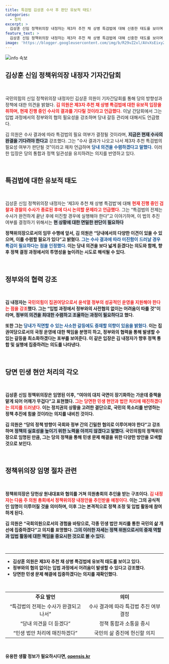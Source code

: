 ```yaml
---
title: 특검법 김상훈 수사 후 판단 유보적 태도!
categories:
  - 정치
excerpt: >
  김상훈 신임 정책위의장 내정자는 제3자 추천 채 상병 특검법에 대해 신중한 태도를 보이며 당내 의견 수렴에 집중하겠다고 밝혔다. 그는 윤석열 정부의 성공을 위한 협력과 입법 과정의 중요성을 강조하며 민생 현안 해결에 매진하겠다는 각오를 드러냈다.
feature_text: >
  김상훈 신임 정책위의장 내정자는 제3자 추천 채 상병 특검법에 대해 신중한 태도를 보이며 당내 의견 수렴에 집중하겠다고 밝혔다. 그는 윤석열 정부의 성공을 위한 협력과 입법 과정의 중요성을 강조하며 민생 현안 해결에 매진하겠다는 각오를 드러냈다.
image: 'https://blogger.googleusercontent.com/img/b/R29vZ2xl/AVvXsEixyZcFfHzMRdzZMjFBmAUKJYCLCGyLL1o632UiGVXcaFdKo_bkvkuCioo0uUKlGfBVcT3P84aROyZIXSBEx3Aw5nCQ3pTgDom1WDC4m8eifvWiAmWEEVb4x6G_l8C0QH225ldMjyaFvpxGEBGNO37VmDTDMHGhJPq73UglMfDca1-0aw/s1600/blogspot.png'
---
```


<p><img src="https://blogger.googleusercontent.com/img/b/R29vZ2xl/AVvXsEixyZcFfHzMRdzZMjFBmAUKJYCLCGyLL1o632UiGVXcaFdKo_bkvkuCioo0uUKlGfBVcT3P84aROyZIXSBEx3Aw5nCQ3pTgDom1WDC4m8eifvWiAmWEEVb4x6G_l8C0QH225ldMjyaFvpxGEBGNO37VmDTDMHGhJPq73UglMfDca1-0aw/s1600/blogspot.png" alt="info 속보" /></p>

<h2 data-ke-size="size26">김상훈 신임 정책위의장 내정자 기자간담회</h2>

<p data-ke-size="size16">&nbsp;</p>

<p>국민의힘의 신임 정책위의장 내정자인 김상훈 의원이 기자간담회를 통해 당의 방향성과 정책에 대한 의견을 밝혔다. <b><span style="color: #ee2323;">김 의원은 제3자 추천 채 상병 특검법에 대한 유보적 입장을 취하며, 현재 진행 중인 수사의 결과를 기다릴 것이라고 언급했다.</span></b> 이날 간담회에서 그는 입법 과정에서의 정부와의 협의 필요성을 강조하며 당내 갈등 관리에 대해서도 언급했다. </p>

<p>김 의원은 수사 결과에 따라 특검법의 필요 여부가 결정될 것이라며, <b><span style="background-color: #21538527;">지금은 현재 수사의 완결을 기다려야 한다고</span></b> 강조했다. 그는 “수사 결과가 나오고 나서 제3자 추천 특검법의 필요성 여부가 판단될 것”이라고 재차 언급하며 <b><span style="color: #1a5490;">당내 의견을 수렴하겠다고 말했다.</span></b> 이러한 입장은 당의 통합과 정책 일관성을 유지하려는 의지를 반영하고 있다.</p>

<p data-ke-size="size16">&nbsp;</p>

<h2 data-ke-size="size26">특검법에 대한 유보적 태도</h2>

<p data-ke-size="size16">&nbsp;</p>

<p>김상훈 신임 정책위의장 내정자는 ‘제3자 추천 채 상병 특검법’에 대해 <b><span style="color: #ee2323;">현재 진행 중인 검찰과 경찰의 수사가 종료된 후에 다시 논의할 문제라고 언급했다.</span></b> 그는 “특검법의 전제는 수사가 완전하게 끝난 후에 미진할 경우에 실행해야 한다”고 이야기하며, 이 법의 추진 여부를 결정하기 위해서는 <b><span style="background-color: #21538527;">현 상황에 대한 면밀한 판단이 필요하다</span></b고 강조했다.</p>

<p>정책위의장으로서의 임무 수행에 앞서, 김 의원은 “당내에서의 다양한 이견이 있을 수 있으며, 이를 수렴할 필요가 있다”고 밝혔다. <b><span style="color: #1a5490;">그는 수사 결과에 따라 미진함이 드러날 경우 특검이 필요하다는 점을 인정했다.</span></b> 이는 당내 의견을 보다 넓게 듣겠다는 의도와 함께, 향후 정책 결정 과정에서의 투명성을 높이려는 시도로 해석될 수 있다.</p>

<p data-ke-size="size16">&nbsp;</p>

<h2 data-ke-size="size26">정부와의 협력 강조</h2>

<p data-ke-size="size16">&nbsp;</p>

<p>김 내정자는 <b><span style="color: #ee2323;">국민의힘이 집권여당으로서 윤석열 정부의 성공적인 운영을 지원해야 한다는 점을 강조</span></b>했다. 그는 “입법 과정에서 정부와의 사전협의 없이는 어려움이 따를 것”이라며, <b><span style="background-color: #21538527;">정부의 의견을 최대한 수렴하고 조율하는 과정이 필요하다고</span></b> 했다.</p>

<p>또한 그는 <b><span style="color: #1a5490;">당내가 직면할 수 있는 사소한 갈등에도 중재할 의향이 있음을 밝혔다.</span></b> 이는 집권여당으로서의 국정 운영에 대한 책임을 분명히 하고, 정부와의 협력을 통해 발생할 수 있는 갈등을 최소화하겠다는 포부를 보여준다. 이 같은 입장은 김 내정자가 향후 정책 통합 및 실행에 집중하려는 의도를 나타낸다.</p>

<p data-ke-size="size16">&nbsp;</p>

<h2 data-ke-size="size26">당면 민생 현안 처리의 각오</h2>

<p data-ke-size="size16">&nbsp;</p>

<p>김상훈 신임 정책위의장은 임명된 이후, “여야의 대치 국면이 장기화하는 가운데 중책을 맡게 되어 어깨가 무겁다”고 표현했다. <b><span style="color: #ee2323;">그는 당면한 민생 현안과 법안 처리에 매진하겠다는 의지를 드러냈다.</span></b> 이는 정치권의 상황을 고려한 결단으로, 국민의 목소리를 반영하는 정책 추진에 힘쓸 것이라는 의지를 내비친 것이다.</p>

<p>김 의원은 “당의 정책 방향이 국회와 정부 간의 긴밀한 협의로 이루어져야 한다”고 강조하며 <b><span style="background-color: #21538527;">정책의 실효성을 높이기 위한 노력을 아끼지 않겠다고 말했다.</span></b> 국민의힘의 정책위의장으로 임명된 만큼, 그는 당의 정책을 통해 민생 문제 해결을 위한 다양한 방안을 모색할 것으로 보인다.</p>

<p data-ke-size="size16">&nbsp;</p>

<h2 data-ke-size="size26">정책위의장 임명 절차 관련</h2>

<p data-ke-size="size16">&nbsp;</p>

<p>정책위의장은 당헌상 원내대표와 협의를 거쳐 의원총회의 추인을 받는 구조이다. <b><span style="color: #ee2323;">김 내정자는 다음 주 의원 총회에서 정책위의장 내정안을 추인받을 예정이다.</span></b> 이는 그의 공식적인 임명이 이루어질 것을 의미하며, 이후 그는 본격적으로 정책 조정 및 입법 활동에 참여하게 된다.</p>

<p>김 의원은 “국회의원으로서의 경험을 바탕으로, 각종 민생 법안 처리를 통한 국민의 삶 개선에 집중하겠다”고 의지를 표명했다. <b><span style="background-color: #21538527;">그의 이러한 자세는 정책 위원으로서의 중재 역할과 입법 활동에 대한 책임을 중요시한 것으로 볼 수 있다.</span></b></p>

<p data-ke-size="size16">&nbsp;</p>

<hr />

<ul>
  <li>김상훈 의원은 제3자 추천 채 상병 특검법에 유보적 태도를 보이고 있다.</li>
  <li>정부와의 협의 없이는 입법 과정에서 어려움이 발생할 수 있다고 강조했다.</li>
  <li>당면한 민생 문제 해결에 집중하겠다는 의지를 재확인했다.</li>
</ul>

<p data-ke-size="size16">&nbsp;</p>

<table style="width: 100%;">
  <tr>
    <td style="text-align: center; height: 17px;"><b>주요 발언</b></td>
    <td style="text-align: center; height: 17px;"><b>의미</b></td>
  </tr>
  <tr>
    <td style="text-align: center; height: 17px;">“특검법의 전제는 수사가 완결되고 나서”</td>
    <td style="text-align: center; height: 17px;">수사 결과에 따라 특검법 추진 여부 결정</td>
  </tr>
  <tr>
    <td style="text-align: center; height: 17px;">“당내 의견을 더 듣겠다” </td>
    <td style="text-align: center; height: 17px;">정책 통합과 소통을 중시</td>
  </tr>
  <tr>
    <td style="text-align: center; height: 17px;">“민생 법안 처리에 매진하겠다” </td>
    <td style="text-align: center; height: 17px;">국민의 삶 증진에 헌신할 의지</td>
  </tr>
</table>

<p data-ke-size="size16">&nbsp;</p>
유용한 생활 정보가 필요하시다면, <a href="https://opensis.kr" rel="dofollow">opensis.kr</a>


